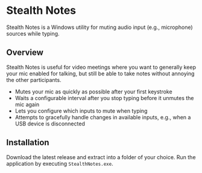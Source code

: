 # Stealth Notes
Stealth Notes is a Windows utility for muting audio input (e.g., microphone) sources while typing. 

## Overview

Stealth Notes is useful for video meetings where you want to generally keep your mic enabled for talking, but still be able to take notes without annoying the other participants.

- Mutes your mic as quickly as possible after your first keystroke
- Waits a configurable interval after you stop typing before it unmutes the mic again
- Lets you configure which inputs to mute when typing
- Attempts to gracefully handle changes in available inputs, e.g., when a USB device is disconnected

## Installation

Download the latest release and extract into a folder of your choice. Run the application by executing `StealthNotes.exe`.
